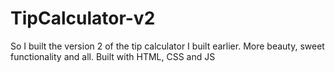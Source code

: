 # TipCalculator-v2
So I built the version 2 of the tip calculator I built earlier. More beauty, sweet functionality and all. Built with HTML, CSS and JS
